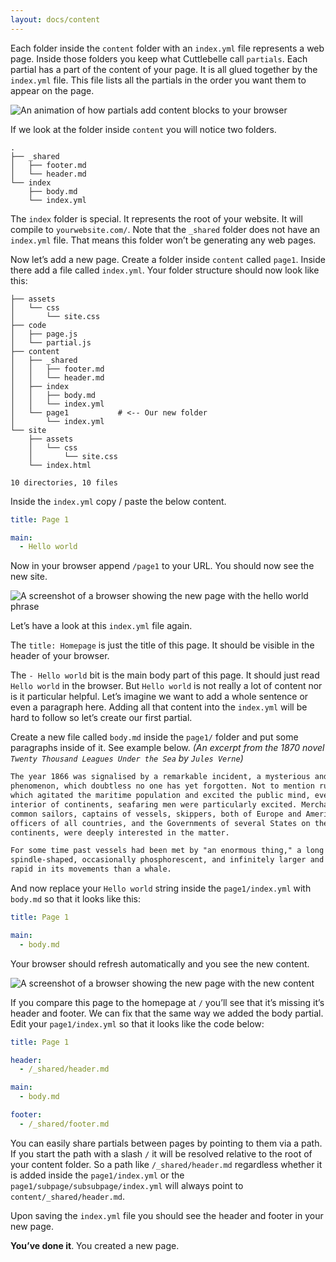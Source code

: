 ```yaml
---
layout: docs/content
---
```


Each folder inside the `content` folder with an `index.yml` file represents a web page. Inside those folders you keep what Cuttlebelle call `partials`.
Each partial has a part of the content of your page. It is all glued together by the `index.yml` file. This file lists all the partials in the order you want
them to appear on the page.

![An animation of how partials add content blocks to your browser](/assets/img/filesystem.gif)

If we look at the folder inside `content` you will notice two folders.

```shell
.
├── _shared
│   ├── footer.md
│   └── header.md
└── index
    ├── body.md
    └── index.yml
```

The `index` folder is special. It represents the root of your website. It will compile to `yourwebsite.com/`.
Note that the `_shared` folder does not have an `index.yml` file. That means this folder won’t be generating any web pages.

Now let’s add a new page. Create a folder inside `content` called `page1`. Inside there add a file called `index.yml`.
Your folder structure should now look like this:

```shell
├── assets
│   └── css
│       └── site.css
├── code
│   ├── page.js
│   └── partial.js
├── content
│   ├── _shared
│   │   ├── footer.md
│   │   └── header.md
│   ├── index
│   │   ├── body.md
│   │   └── index.yml
│   └── page1           # <-- Our new folder
│       └── index.yml
└── site
    ├── assets
    │   └── css
    │       └── site.css
    └── index.html

10 directories, 10 files
```

Inside the `index.yml` copy / paste the below content.

```yaml
title: Page 1

main:
  - Hello world
```

Now in your browser append `/page1` to your URL. You should now see the new site.

![A screenshot of a browser showing the new page with the hello world phrase](/assets/img/new-website-page.jpg)

Let’s have a look at this `index.yml` file again.

The `title: Homepage` is just the title of this page. It should be visible in the header of your browser.

The `- Hello world` bit is the main body part of this page. It should just read `Hello world` in the browser.
But `Hello world` is not really a lot of content nor is it particular helpful.
Let’s imagine we want to add a whole sentence or even a paragraph here. Adding all that content into the `index.yml` will be hard to follow so let’s create
our first partial.

Create a new file called `body.md` inside the `page1/` folder and put some paragraphs inside of it. See example below.
_(An excerpt from the 1870 novel `Twenty Thousand Leagues Under the Sea` by `Jules Verne`)_

```markdown
The year 1866 was signalised by a remarkable incident, a mysterious and puzzling
phenomenon, which doubtless no one has yet forgotten. Not to mention rumours
which agitated the maritime population and excited the public mind, even in the
interior of continents, seafaring men were particularly excited. Merchants,
common sailors, captains of vessels, skippers, both of Europe and America, naval
officers of all countries, and the Governments of several States on the two
continents, were deeply interested in the matter.

For some time past vessels had been met by "an enormous thing," a long object,
spindle-shaped, occasionally phosphorescent, and infinitely larger and more
rapid in its movements than a whale.
```

And now replace your `Hello world` string inside the `page1/index.yml` with `body.md` so that it looks like this:

```yaml
title: Page 1

main:
  - body.md
```

Your browser should refresh automatically and you see the new content.

![A screenshot of a browser showing the new page with the new content](/assets/img/website-page.jpg)

If you compare this page to the homepage at `/` you’ll see that it’s missing it’s header and footer. We can fix that the same way we added the body partial.
Edit your `page1/index.yml` so that it looks like the code below:

```yaml
title: Page 1

header:
  - /_shared/header.md

main:
  - body.md

footer:
  - /_shared/footer.md
```

You can easily share partials between pages by pointing to them via a path. If you start the path with a slash `/` it will be resolved relative to the root
of your content folder. So a path like `/_shared/header.md` regardless whether it is added inside the `page1/index.yml` or the
`page1/subpage/subsubpage/index.yml` will always point to `content/_shared/header.md`.

Upon saving the `index.yml` file you should see the header and footer in your new page.

**You’ve done it**. You created a new page.
